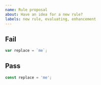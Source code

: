 ```yaml
---
name: Rule proposal
about: Have an idea for a new rule?
labels: new rule, evaluating, enhancement
---
```


<!-- ✨ Thanks for rule proposing! ➡️ Please don't ignore this template -->

<!-- 1️⃣ Explain here why this rule would be beneficial -->

## Fail

<!-- 2️⃣ Specify an example of code that should be detected -->

```js
var replace = `me`;
```

## Pass

<!-- 3️⃣ Specify an example of code that would be accepted in its place -->

```js
const replace = 'me';
```
